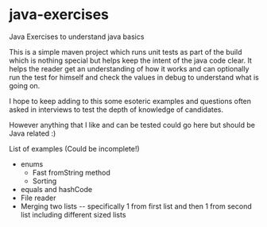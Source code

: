 # java-exercises
Java Exercises to understand java basics

This is a simple maven project which runs unit tests as part of the build which is nothing special but helps keep the intent of the java code clear.
It helps the reader get an understanding of how it works and can optionally run the test for himself and check the values in debug to understand what is going on.

I hope to keep adding to this some esoteric examples and questions often asked in interviews to test the depth of knowledge of candidates.

However anything that I like and can be tested could go here but should be Java related :)

List of examples (Could be incomplete!)

* enums
	* Fast fromString method
	* Sorting
* equals and hashCode
* File reader
* Merging two lists -- specifically 1 from first list and then 1 from second list including different sized lists

